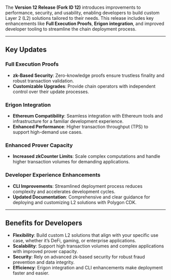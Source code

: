 The **Version 12 Release (Fork ID 12)** introduces improvements to performance, security, and usability, enabling developers to build custom Layer 2 (L2) solutions tailored to their needs. This release includes key enhancements like **Full Execution Proofs**, **Erigon integration**, and improved developer tooling to streamline the chain deployment process.

---

## Key Updates

### Full Execution Proofs
- **zk-Based Security**: Zero-knowledge proofs ensure trustless finality and robust transaction validation.
- **Customizable Upgrades**: Provide chain operators with independent control over their update processes.

### Erigon Integration
- **Ethereum Compatibility**: Seamless integration with Ethereum tools and infrastructure for a familiar development experience.
- **Enhanced Performance**: Higher transaction throughput (TPS) to support high-demand use cases.

### Enhanced Prover Capacity
- **Increased zkCounter Limits**: Scale complex computations and handle higher transaction volumes for demanding applications.

### Developer Experience Enhancements
- **CLI Improvements**: Streamlined deployment process reduces complexity and accelerates development cycles.
- **Updated Documentation**: Comprehensive and clear guidance for deploying and customizing L2 solutions with Polygon CDK.

---

## Benefits for Developers

- **Flexibility**: Build custom L2 solutions that align with your specific use case, whether it’s DeFi, gaming, or enterprise applications.
- **Scalability**: Support high transaction volumes and complex applications with improved prover capacity.
- **Security**: Rely on advanced zk-based security for robust fraud prevention and data integrity.
- **Efficiency**: Erigon integration and CLI enhancements make deployment faster and easier.